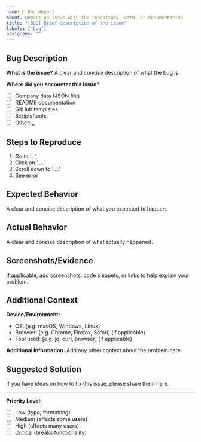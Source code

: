 ```yaml
---
name: 🐛 Bug Report
about: Report an issue with the repository, data, or documentation
title: "[BUG] Brief description of the issue"
labels: ["bug"]
assignees: ""
---
```


## Bug Description

**What is the issue?**
A clear and concise description of what the bug is.

**Where did you encounter this issue?**

- [ ] Company data (JSON file)
- [ ] README documentation
- [ ] GitHub templates
- [ ] Scripts/tools
- [ ] Other: **********\_**********

## Steps to Reproduce

1. Go to '...'
2. Click on '....'
3. Scroll down to '....'
4. See error

## Expected Behavior

A clear and concise description of what you expected to happen.

## Actual Behavior

A clear and concise description of what actually happened.

## Screenshots/Evidence

If applicable, add screenshots, code snippets, or links to help explain your problem.

## Additional Context

**Device/Environment:**

- OS: [e.g. macOS, Windows, Linux]
- Browser: [e.g. Chrome, Firefox, Safari] (if applicable)
- Tool used: [e.g. jq, curl, browser] (if applicable)

**Additional Information:**
Add any other context about the problem here.

## Suggested Solution

If you have ideas on how to fix this issue, please share them here.

---

**Priority Level:**

- [ ] Low (typo, formatting)
- [ ] Medium (affects some users)
- [ ] High (affects many users)
- [ ] Critical (breaks functionality)
